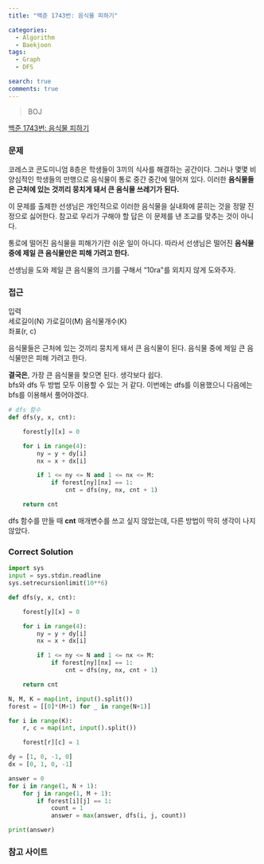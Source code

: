 ```yaml
---
title: "백준 1743번: 음식물 피하기"

categories:
  - Algorithm
  - Baekjoon
tags:
  - Graph
  - DFS

search: true
comments: true
---
```


> BOJ

[백준 1743번: 음식물 피하기](https://www.acmicpc.net/problem/1743)

### 문제

코레스코 콘도미니엄 8층은 학생들이 3끼의 식사를 해결하는 공간이다. 그러나 몇몇 비양심적인 학생들의 만행으로 음식물이 통로 중간 중간에 떨어져 있다. 이러한 <strong>음식물들은 근처에 있는 것끼리 뭉치게 돼서 큰 음식물 쓰레기가 된다.</strong>

이 문제를 출제한 선생님은 개인적으로 이러한 음식물을 실내화에 묻히는 것을 정말 진정으로 싫어한다. 참고로 우리가 구해야 할 답은 이 문제를 낸 조교를 맞추는 것이 아니다.

통로에 떨어진 음식물을 피해가기란 쉬운 일이 아니다. 따라서 선생님은 떨어진 <strong>음식물 중에 제일 큰 음식물만은 피해 가려고 한다.</strong>

선생님을 도와 제일 큰 음식물의 크기를 구해서 “10ra"를 외치지 않게 도와주자.

### 접근

입력  
세로길이(N) 가로길이(M) 음식물개수(K)  
좌표(r, c)

음식물들은 근처에 있는 것끼리 뭉치게 돼서 큰 음식물이 된다.
음식물 중에 제일 큰 음식물만은 피해 가려고 한다.

<strong>결국은</strong>, 가장 큰 음식물을 찾으면 된다. 생각보다 쉽다.  
bfs와 dfs 두 방법 모두 이용할 수 있는 거 같다. 이번에는 dfs를 이용했으니 다음에는 bfs를 이용해서 풀어야겠다.

```python
# dfs 함수
def dfs(y, x, cnt):

    forest[y][x] = 0

    for i in range(4):
        ny = y + dy[i]
        nx = x + dx[i]

        if 1 <= ny <= N and 1 <= nx <= M:
            if forest[ny][nx] == 1:
                cnt = dfs(ny, nx, cnt + 1)

    return cnt
```

dfs 함수를 만들 때 <strong>cnt</strong> 매개변수를 쓰고 싶지 않았는데, 다른 방법이 딱히 생각이 나지 않았다.

### Correct Solution

```python
import sys
input = sys.stdin.readline
sys.setrecursionlimit(10**6)

def dfs(y, x, cnt):

    forest[y][x] = 0

    for i in range(4):
        ny = y + dy[i]
        nx = x + dx[i]

        if 1 <= ny <= N and 1 <= nx <= M:
            if forest[ny][nx] == 1:
                cnt = dfs(ny, nx, cnt + 1)

    return cnt

N, M, K = map(int, input().split())
forest = [[0]*(M+1) for _ in range(N+1)]

for i in range(K):
    r, c = map(int, input().split())

    forest[r][c] = 1

dy = [1, 0, -1, 0]
dx = [0, 1, 0, -1]

answer = 0
for i in range(1, N + 1):
    for j in range(1, M + 1):
        if forest[i][j] == 1:
            count = 1
            answer = max(answer, dfs(i, j, count))

print(answer)
```

### 참고 사이트
